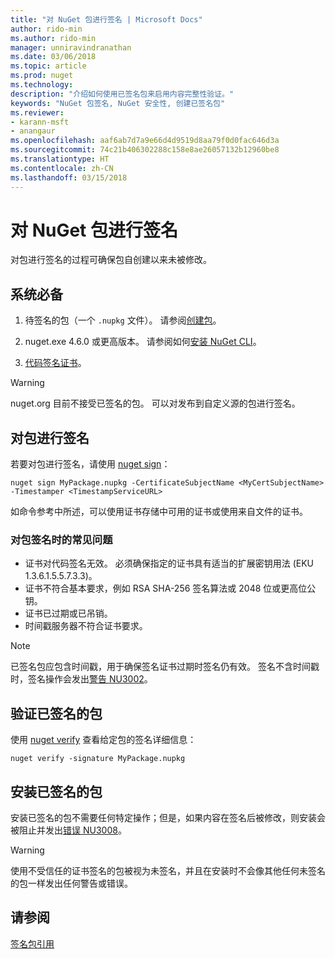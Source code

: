 ```yaml
---
title: "对 NuGet 包进行签名 | Microsoft Docs"
author: rido-min
ms.author: rido-min
manager: unniravindranathan
ms.date: 03/06/2018
ms.topic: article
ms.prod: nuget
ms.technology: 
description: "介绍如何使用已签名包来启用内容完整性验证。"
keywords: "NuGet 包签名, NuGet 安全性, 创建已签名包"
ms.reviewer:
- karann-msft
- anangaur
ms.openlocfilehash: aaf6ab7d7a9e66d4d9519d8aa79f0d0fac646d3a
ms.sourcegitcommit: 74c21b406302288c158e8ae26057132b12960be8
ms.translationtype: HT
ms.contentlocale: zh-CN
ms.lasthandoff: 03/15/2018
---
```

# <a name="signing-nuget-packages"></a>对 NuGet 包进行签名

对包进行签名的过程可确保包自创建以来未被修改。

## <a name="prerequisites"></a>系统必备

1. 待签名的包（一个 `.nupkg` 文件）。 请参阅[创建包](creating-a-package.md)。

1. nuget.exe 4.6.0 或更高版本。 请参阅如何[安装 NuGet CLI](../install-nuget-client-tools.md#nugetexe-cli)。

1. [代码签名证书](../reference/signed-packages-reference.md#get-a-code-signing-certificate)。

> [!Warning]
> nuget.org 目前不接受已签名的包。 可以对发布到自定义源的包进行签名。

## <a name="sign-a-package"></a>对包进行签名

若要对包进行签名，请使用 [nuget sign](../tools/cli-ref-sign.md)：

```cli
nuget sign MyPackage.nupkg -CertificateSubjectName <MyCertSubjectName> -Timestamper <TimestampServiceURL>
```

如命令参考中所述，可以使用证书存储中可用的证书或使用来自文件的证书。

### <a name="common-problems-when-signing-a-package"></a>对包签名时的常见问题

- 证书对代码签名无效。 必须确保指定的证书具有适当的扩展密钥用法 (EKU 1.3.6.1.5.5.7.3.3)。
- 证书不符合基本要求，例如 RSA SHA-256 签名算法或 2048 位或更高位公钥。
- 证书已过期或已吊销。
- 时间戳服务器不符合证书要求。

> [!Note]
> 已签名包应包含时间戳，用于确保签名证书过期时签名仍有效。 签名不含时间戳时，签名操作会发出[警告 NU3002](../reference/Errors-and-Warnings.md#nu3002)。

## <a name="verify-a-signed-package"></a>验证已签名的包

使用 [nuget verify](../tools/cli-ref-verify.md) 查看给定包的签名详细信息：

```cli
nuget verify -signature MyPackage.nupkg
```

## <a name="install-a-signed-package"></a>安装已签名的包

安装已签名的包不需要任何特定操作；但是，如果内容在签名后被修改，则安装会被阻止并发出[错误 NU3008](../reference/Errors-and-Warnings.md#nu3008)。

> [!Warning]
> 使用不受信任的证书签名的包被视为未签名，并且在安装时不会像其他任何未签名的包一样发出任何警告或错误。

## <a name="see-also"></a>请参阅

[签名包引用](../reference/Signed-Packages-Reference.md)

